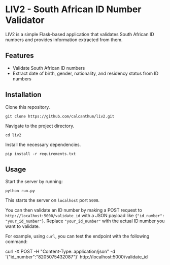 # LIV2 - South African ID Number Validator

LIV2 is a simple Flask-based application that validates South African ID numbers and provides information extracted from them.

## Features

- Validate South African ID numbers
- Extract date of birth, gender, nationality, and residency status from ID numbers

## Installation

Clone this repository.

	git clone https://github.com/calcanthum/liv2.git

Navigate to the project directory.

	cd liv2

Install the necessary dependencies.

	pip install -r requirements.txt

## Usage

Start the server by running:

	python run.py

This starts the server on `localhost` port `5000`.

You can then validate an ID number by making a POST request to `http://localhost:5000/validate_id` with a JSON payload like `{"id_number": "your_id_number"}`. Replace `"your_id_number"` with the actual ID number you want to validate.

For example, using `curl`, you can test the endpoint with the following command:

curl -X POST -H "Content-Type: application/json" -d '{"id_number":"8205075432087"}' http://localhost:5000/validate_id
